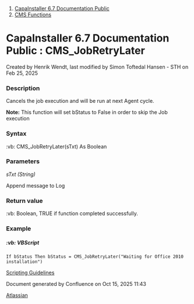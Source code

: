 <div id="page">

<div id="main" class="aui-page-panel">

<div id="main-header">

<div id="breadcrumb-section">

1.  [CapaInstaller 6.7 Documentation Public](index.html)
2.  [CMS Functions](CMS-Functions_20342569060.html)

</div>

# <span id="title-text"> CapaInstaller 6.7 Documentation Public : CMS_JobRetryLater </span>

</div>

<div id="content" class="view">

<div class="page-metadata">

Created by <span class="author"> Henrik Wendt</span>, last modified by <span class="editor"> Simon Toftedal Hansen - STH</span> on Feb 25, 2025

</div>

<div id="main-content" class="wiki-content group">

### Description

Cancels the job execution and will be run at next Agent cycle.

**Note:** This function will set bStatus to False in order to skip the Job execution

### Syntax

:vb: CMS_JobRetryLater(sTxt) As Boolean

### Parameters

*sTxt (String)*

Append message to Log

### Return value

:vb: Boolean, TRUE if function completed successfully.

### Example

##### :vb: **VBScript**

<div class="code panel pdl" style="border-width: 1px;">

<div class="codeContent panelContent pdl">

``` syntaxhighlighter-pre
If bStatus Then bStatus = CMS_JobRetryLater("Waiting for Office 2010 installation") 
```

</div>

</div>

<a href="https://capasystems.atlassian.net/wiki/spaces/CI67DOC/pages/20342575822/Scripting+Guidelines" data-linked-resource-id="20342575822" data-linked-resource-version="1" data-linked-resource-type="page">Scripting Guidelines</a>

</div>

</div>

</div>

<div id="footer" role="contentinfo">

<div class="section footer-body">

Document generated by Confluence on Oct 15, 2025 11:43

<div id="footer-logo">

[Atlassian](http://www.atlassian.com/)

</div>

</div>

</div>

</div>
